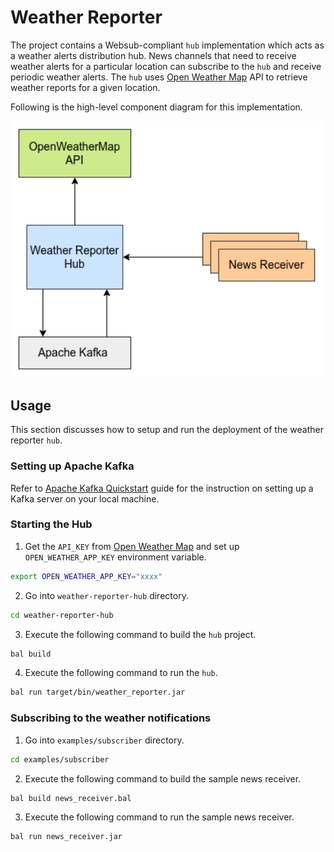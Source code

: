 # Weather Reporter #

The project contains a Websub-compliant `hub` implementation which acts as a weather alerts distribution hub. News channels that need to receive 
weather alerts for a particular location can subscribe to the `hub` and receive periodic weather alerts. The `hub` uses [Open Weather Map](https://openweathermap.org/) API to retrieve weather reports for a given location.

Following is the high-level component diagram for this implementation.

<img src="weather-reporter-hub.png" alt="drawing" width='500'/>

## Usage ##

This section discusses how to setup and run the deployment of the weather reporter `hub`.

### Setting up Apache Kafka ###

Refer to [Apache Kafka Quickstart](https://kafka.apache.org/quickstart) guide for the instruction on setting up a Kafka server on your local machine.

### Starting the Hub ###

1. Get the `API_KEY` from [Open Weather Map](https://openweathermap.org/) and set up `OPEN_WEATHER_APP_KEY` environment variable.
```sh
export OPEN_WEATHER_APP_KEY="xxxx"
```

2. Go into `weather-reporter-hub` directory.
```sh
cd weather-reporter-hub
```

3. Execute the following command to build the `hub` project.
```sh
bal build
```

4. Execute the following command to run the `hub`.
```sh
bal run target/bin/weather_reporter.jar
```

### Subscribing to the weather notifications ###

1. Go into `examples/subscriber` directory.
```sh
cd examples/subscriber
```

2. Execute the following command to build the sample news receiver.
```sh
bal build news_receiver.bal
```

3. Execute the following command to run the sample news receiver.
```sh
bal run news_receiver.jar
```
